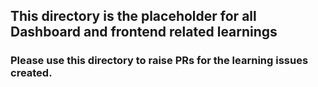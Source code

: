 ## This directory is the placeholder for all Dashboard and frontend related learnings

### Please use this directory to raise PRs for the learning issues created.
